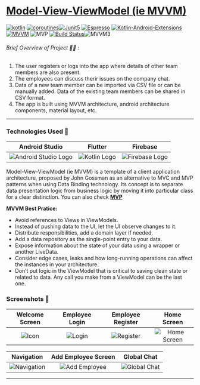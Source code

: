 # [Model-View-ViewModel (ie MVVM)](https://github.com/ahmedeltaher/Android-MVVM-architecture)

[![kotlin](https://img.shields.io/badge/Kotlin-1.4.xxx-brightgreen.svg)](https://kotlinlang.org/)  [![coroutines](https://img.shields.io/badge/coroutines-asynchronous-red.svg)](https://kotlinlang.org/docs/reference/coroutines-overview.html)[![Junit5](https://img.shields.io/badge/Junit5-testing-yellowgreen.svg)](https://junit.org/junit5/)   [![Espresso](https://img.shields.io/badge/Espresso-testing-lightgrey.svg)](https://developer.android.com/training/testing/espresso/) [![Kotlin-Android-Extensions ](https://img.shields.io/badge/Kotlin--Android--Extensions-plugin-red.svg)](https://kotlinlang.org/docs/tutorials/android-plugin.html) [![MVVM ](https://img.shields.io/badge/Clean--Code-MVVM-brightgreen.svg)](https://github.com/googlesamples/android-architecture)  ![MVP ](https://img.shields.io/badge/Clean--Code-MVP-brightgreen.svg)
[![Build Status](https://app.bitrise.io/app/b7eabce000fac983/status.svg?token=i6oJjdA4ZD4wM6NDA5cB7g&branch=master)](https://app.bitrise.io/app/b7eabce000fac983)![MVVM3](https://user-images.githubusercontent.com/1812129/68319232-446cf900-00be-11ea-92cf-cad817b2af2c.png)

###### Brief Overview of Project 👨‍💻 :
1. The user registers or logs into the app where details of other team members are also present.
2. The employees can discuss therir issues on the company chat.
3. Data of a new team member can be imported via CSV file or can be manually added. Data of the existing team members can be shared in CSV format.
4. The app is built using MVVM architecture, android architecture components, material layout, etc.

---
### Technologies Used 📱

| Android Studio | Flutter | Firebase |
|:--------------:|:-------:|:--------:|
|![Android Studio Logo](https://techcrunch.com/wp-content/uploads/2017/02/android-studio-logo.png?w=730&crop=1)|![Kotlin Logo](https://w7.pngwing.com/pngs/314/161/png-transparent-kotlin-android-software-development-anonymous-function-programming-language-android-blue-angle-text-thumbnail.png)|![Firebase Logo](https://www.technisys.com/wp-content/uploads/2021/06/firebase_logo-1.png)|

Model-View-ViewModel (ie MVVM) is a template of a client application architecture, proposed by John Gossman as an alternative to MVC and MVP patterns when using Data Binding technology. Its concept is to separate data presentation logic from business logic by moving it into particular class for a clear distinction.
You can also check [**MVP**](https://github.com/ahmedeltaher/Android-MVP-Architecture)

**MVVM Best Pratice:**
- Avoid references to Views in ViewModels.
- Instead of pushing data to the UI, let the UI observe changes to it.
- Distribute responsibilities, add a domain layer if needed.
- Add a data repository as the single-point entry to your data.
- Expose information about the state of your data using a wrapper or another LiveData.
- Consider edge cases, leaks and how long-running operations can affect the instances in your architecture.
- Don’t put logic in the ViewModel that is critical to saving clean state or related to data. Any call you make from a ViewModel can be the last one.

### Screenshots  📸
| Welcome Screen | Employee Login | Employee Register | Home Screen |
|:--------------:|:-------:|:-------:|:-------:|
|![Icon](https://user-images.githubusercontent.com/74851399/198937803-eb01f067-cb09-472f-b284-d113ba1010bc.png)|![Login]([https://i.ibb.co/GFHRCZ5/Screenshot-20211031-184201.jpg](https://user-images.githubusercontent.com/74851399/198937842-55db5b74-9930-45e6-b9f5-de98a3f93828.png))|![Register](https://user-images.githubusercontent.com/61295782/190618962-72286da0-f66f-4f17-9e42-968667168530.jpeg)|![Home Screen](https://i.ibb.co/zhLxdnW/Screenshot-20211031-184449-01-01.jpg)|

| Navigation | Add Employee Screen | Global Chat |
|:--------------:|:-------:|:-------:|
|![Navigation](https://user-images.githubusercontent.com/74851399/198937849-622fd219-6e80-42d5-b207-a5dd94c8dc83.png)|![Add Employee](https://user-images.githubusercontent.com/74851399/198937855-b9d0fe80-6710-4c60-93a2-c93daa9fcdeb.png)|![Global Chat](https://user-images.githubusercontent.com/74851399/198937859-e285c1b5-81bd-4fd7-96c7-2b14b2272de9.png)|
---

